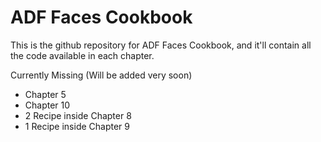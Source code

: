 # ADF Faces Cookbook

This is the github repository for ADF Faces Cookbook, and it'll contain all the code available in each chapter.

Currently Missing (Will be added very soon)

-	Chapter 5
-	Chapter 10
-	2 Recipe inside Chapter 8
-	1 Recipe inside Chapter 9
